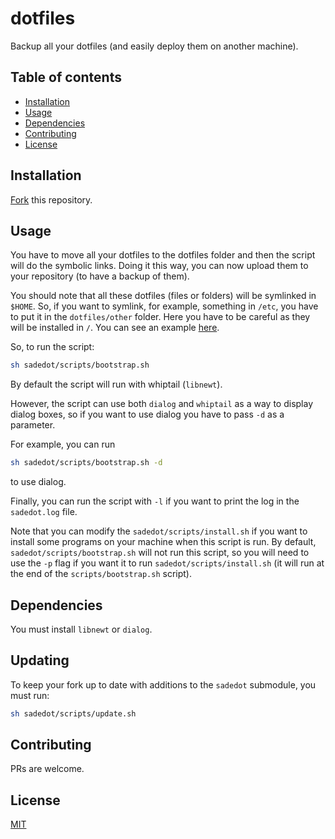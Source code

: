 # dotfiles

Backup all your dotfiles (and easily deploy them on another machine).

## Table of contents
  - [Installation <a name="installation"></a>](#installation-)
  - [Usage <a name="usage"></a>](#usage-)
  - [Dependencies <a name="dependencies"></a>](#dependencies-)
  - [Contributing <a name="contributing"></a>](#contributing-)
  - [License <a name="license"></a>](#license-)

## Installation <a name="installation"></a>

[Fork][1] this repository.

## Usage <a name="usage"></a>

You have to move all your dotfiles to the dotfiles folder and then the script will do the symbolic links. Doing it this way, you can now upload them to your repository (to have a backup of them).

You should note that all these dotfiles (files or folders) will be symlinked in `$HOME`. So, if you want to symlink, for example, something in `/etc`, you have to put it in the `dotfiles/other` folder. Here you have to be careful as they will be installed in `/`. You can see an example [here][2].

So, to run the script:

```bash
sh sadedot/scripts/bootstrap.sh
```

By default the script will run with whiptail (`libnewt`).

However, the script can use both `dialog` and `whiptail` as a way to display dialog boxes, so if you want to use dialog you have to pass `-d` as a parameter.

For example, you can run

```bash
sh sadedot/scripts/bootstrap.sh -d
```
to use dialog.

Finally, you can run the script with `-l` if you want to print the log in the `sadedot.log` file.

Note that you can modify the `sadedot/scripts/install.sh` if you want to install some programs on your machine when this script is run. By default, `sadedot/scripts/bootstrap.sh` will not run this script, so you will need to use the `-p` flag if you want it to run `sadedot/scripts/install.sh` (it will run at the end of the `scripts/bootstrap.sh` script).

## Dependencies <a name="dependencies"></a>

You must install `libnewt` or `dialog`.

## Updating

To keep your fork up to date with additions to the `sadedot` submodule, you must run:

```bash
sh sadedot/scripts/update.sh
```

## Contributing <a name="contributing"></a>
PRs are welcome.

## License <a name="license"></a>
[MIT](https://choosealicense.com/licenses/mit/)

[1]: https://github.com/santilococo/dotfiles/fork
[2]: https://github.com/santilococo/dotfiles/tree/master/dotfiles/other
